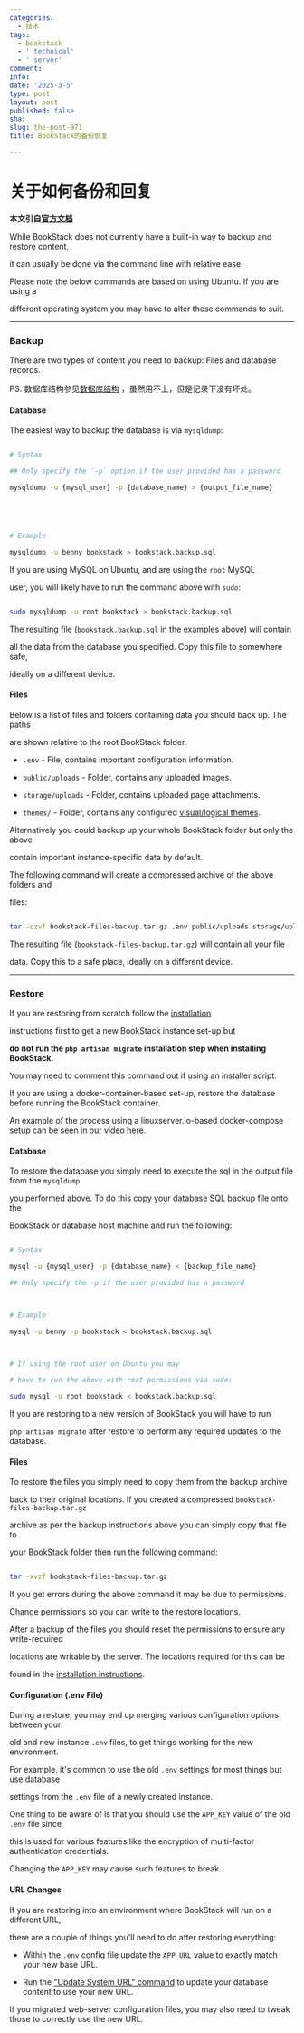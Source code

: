 ```yaml
---
categories:
  - 技术
tags:
  - bookstack
  - ' technical'
  - ' server'
comment: 
info: 
date: '2025-3-5'
type: post
layout: post
published: false
sha: 
slug: the-post-971
title: BookStack的备份恢复

---
```

# 关于如何备份和回复

**本文引自[官方文档](https://www.bookstackapp.com/docs/admin/backup-restore/)** 



While BookStack does not currently have a built-in way to backup and restore content,

it can usually be done via the command line with relative ease.



Please note the below commands are based on using Ubuntu. If you are using a

different operating system you may have to alter these commands to suit.



---



### Backup



There are two types of content you need to backup: Files and database records.



PS. 数据库结构参见[数据库结构](https://iclaud.zicp.fun:1303/books/816b1/page/00411) ，虽然用不上，但是记录下没有坏处。



#### Database



The easiest way to backup the database is via `mysqldump`:



```bash

# Syntax

## Only specify the `-p` option if the user provided has a password

mysqldump -u {mysql_user} -p {database_name} > {output_file_name}





# Example

mysqldump -u benny bookstack > bookstack.backup.sql

```



If you are using MySQL on Ubuntu, and are using the `root` MySQL

user, you will likely have to run the command above with `sudo`:



```bash

sudo mysqldump -u root bookstack > bookstack.backup.sql

```



The resulting file (`bookstack.backup.sql` in the examples above) will contain

all the data from the database you specified. Copy this file to somewhere safe,

ideally on a different device.



#### Files



Below is a list of files and folders containing data you should back up. The paths

are shown relative to the root BookStack folder.



* `.env` - File, contains important configuration information.

* `public/uploads` - Folder, contains any uploaded images.

* `storage/uploads` - Folder, contains uploaded page attachments.

* `themes/` - Folder, contains any configured [visual/logical themes](/docs/admin/hacking-bookstack/#visual-theme-system).



Alternatively you could backup up your whole BookStack folder but only the above

contain important instance-specific data by default.



The following command will create a compressed archive of the above folders and

files:



```bash

tar -czvf bookstack-files-backup.tar.gz .env public/uploads storage/uploads

```



The resulting file (`bookstack-files-backup.tar.gz`) will contain all your file

data. Copy this to a safe place, ideally on a different device.



---



### Restore



If you are restoring from scratch follow the [installation](/docs/admin/installation)

instructions first to get a new BookStack instance set-up but

**do not run the `php artisan migrate` installation step when installing BookStack**.

You may need to comment this command out if using an installer script.



If you are using a docker-container-based set-up, restore the database before running the BookStack container.

An example of the process using a linuxserver.io-based docker-compose setup can be seen [in our video here](https://youtu.be/6A8hLuQTkKQ?t=1050).



#### Database



To restore the database you simply need to execute the sql in the output file from the `mysqldump`

you performed above. To do this copy your database SQL backup file onto the

BookStack or database host machine and run the following:



```bash

# Syntax

mysql -u {mysql_user} -p {database_name} < {backup_file_name}

## Only specify the -p if the user provided has a password



# Example

mysql -u benny -p bookstack < bookstack.backup.sql



# If using the root user on Ubuntu you may

# have to run the above with root permissions via sudo:

sudo mysql -u root bookstack < bookstack.backup.sql

```



If you are restoring to a new version of BookStack you will have to run

`php artisan migrate` after restore to perform any required updates to the database.



#### Files



To restore the files you simply need to copy them from the backup archive

back to their original locations.  If you created a compressed `bookstack-files-backup.tar.gz`

archive as per the backup instructions above you can simply copy that file to

your BookStack folder then run the following command:



```bash

tar -xvzf bookstack-files-backup.tar.gz

```



If you get errors during the above command it may be due to permissions.

Change permissions so you can write to the restore locations.



After a backup of the files you should reset the permissions to ensure any write-required

locations are writable by the server. The locations required for this can be

found in the [installation instructions](/docs/admin/installation).



#### Configuration (.env File)



During a restore, you may end up merging various configuration options between your 

old and new instance `.env` files, to get things working for the new environment.

For example, it's common to use the old `.env` settings for most things but use database

settings from the `.env` file of a newly created instance. 



One thing to be aware of is that you should use the `APP_KEY` value of the old `.env` file since

this is used for various features like the encryption of multi-factor authentication credentials.

Changing the `APP_KEY` may cause such features to break.



#### URL Changes



If you are restoring into an environment where BookStack will run on a different URL,

there are a couple of things you'll need to do after restoring everything:



- Within the `.env` config file update the `APP_URL` value to exactly match your new base URL.

- Run the ["Update System URL" command](/docs/admin/commands/#update-system-url) to update your database content to use your new URL.



If you migrated web-server configuration files, you may also need to tweak those to correctly use the new URL.